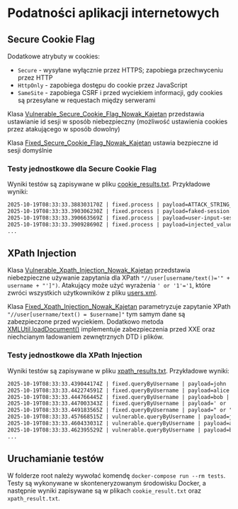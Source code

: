 # Podatności aplikacji internetowych

## Secure Cookie Flag
Dodatkowe atrybuty w cookies:
- `Secure` - wysyłane wyłącznie przez HTTPS; zapobiega przechwyceniu przez HTTP
- `HttpOnly` - zapobiega dostępu do cookie przez JavaScript
- `SameSite` - zapobiega CSRF i przed wyciekiem informacji, gdy cookies są przesyłane w requestach między serwerami 

Klasa [Vulnerable_Secure_Cookie_Flag_Nowak_Kajetan](src/main/java/org/ka3wo/cookieflag/Vulnerable_Secure_Cookie_Flag_Nowak_Kajetan.java) 
przedstawia ustawianie id sesji w sposób niebezpieczny (możliwość ustawienia cookies przez atakującego w sposób dowolny)

Klasa [Fixed_Secure_Cookie_Flag_Nowak_Kajetan](src/main/java/org/ka3wo/cookieflag/Fixed_Secure_Cookie_Flag_Nowak_Kajetan.java)
ustawia bezpieczne id sesji domyślnie

### Testy jednostkowe dla Secure Cookie Flag
Wyniki testów są zapisywane w pliku [cookie_results.txt](./test_artifacts/cookie_results.txt). Przykładowe wyniki:
```txt
2025-10-19T08:33:33.388303170Z | fixed.process | payload=ATTACK_STRING_1 | result=Set-Cookie: sessionId=qfYvRuyGQJGlvxJEFGWlLotIEpqPIU7tgpYIZ28eDmc; userId=eedaaeb6-3eca-4688-9ad6-e1c3154f02e8; Path=/; Max-Age=60; Expires=Sun, 19 Oct 2025 08:34:33 GMT; Secure; HttpOnly; SameSite=Lax
2025-10-19T08:33:33.390306230Z | fixed.process | payload=faked-session | result=Set-Cookie: sessionId=G91uNbLe__t6Tvk2DJzYYm5KCIFS_oRvNjHfM-L4-Zs; userId=ad30f1dc-84e2-4f7d-9db1-92aab7242e8c; Path=/; Max-Age=60; Expires=Sun, 19 Oct 2025 08:34:33 GMT; Secure; HttpOnly; SameSite=Lax
2025-10-19T08:33:33.390663569Z | fixed.process | payload=user-input-session | result=Set-Cookie: sessionId=LE8zNYdBn7oQAEC5xPnvGvEuC6NfaGxS_xOIQ6oJf04; userId=35ea6886-f77b-4253-864d-eba6d3f295b1; Path=/; Max-Age=60; Expires=Sun, 19 Oct 2025 08:34:33 GMT; Secure; HttpOnly; SameSite=Lax
2025-10-19T08:33:33.390928690Z | fixed.process | payload=injected_value_123 | result=Set-Cookie: sessionId=7G7t7-3DIQy1K_EE7yd8OF9oHsZ_zxYKGMfEb1wNamY; userId=7da33119-e25d-48da-ab29-ab895a474e8a; Path=/; Max-Age=60; Expires=Sun, 19 Oct 2025 08:34:33 GMT; Secure; HttpOnly; SameSite=Lax
...
```

## XPath Injection

Klasa [Vulnerable_Xpath_Injection_Nowak_Kajetan](src/main/java/org/ka3wo/xpath/Vulnerable_Xpath_Injection_Nowak_Kajetan.java)
przedstawia niebezpieczne używanie zapytania dla XPath `"//user[username/text()='" + username + "']")`.
Atakujący może użyć wyrażenia `' or '1'='1`, które zwróci wszystkich użytkowników z pliku [users.xml](/src/main/resources/users.xml).

Klasa [Fixed_Xpath_Injection_Nowak_Kajetan](src/main/java/org/ka3wo/xpath/Fixed_Xpath_Injection_Nowak_Kajetan.java)
parametryzuje zapytanie XPath `"//user[username/text() = $username]"` tym samym dane są zabezpieczone przed wyciekiem.
Dodatkowo metoda [XMLUtil.loadDocument()](src/main/java/org/ka3wo/xpath/XMLUtil.java) implementuje zabezpieczenia przed XXE 
oraz niechcianym ładowaniem zewnętrznych DTD i plików.

### Testy jednostkowe dla XPath Injection
Wyniki testów są zapisywane w pliku [xpath_results.txt](./test_artifacts/xpath_results.txt). Przykładowe wyniki:
```txt
2025-10-19T08:33:33.439044174Z | fixed.queryByUsername | payload=john | result=match
2025-10-19T08:33:33.442274591Z | fixed.queryByUsername | payload=alice | result=match
2025-10-19T08:33:33.444766445Z | fixed.queryByUsername | payload=bob | result=match
2025-10-19T08:33:33.447003343Z | fixed.queryByUsername | payload=' or '1'='1 | result=match
2025-10-19T08:33:33.449183565Z | fixed.queryByUsername | payload=" or "1"="1 | result=match
2025-10-19T08:33:33.457668515Z | vulnerable.queryByUsername | payload=john | result=match_count=1 matches=<Username: john, password: john123, role: user>
2025-10-19T08:33:33.460433031Z | vulnerable.queryByUsername | payload=alice | result=match_count=1 matches=<Username: alice, password: alice456, role: user>
2025-10-19T08:33:33.462395529Z | vulnerable.queryByUsername | payload=bob | result=no-match
...
```

## Uruchamianie testów
W folderze root należy wywołać komendę `docker-compose run --rm tests`. \
Testy są wykonywane w skonteneryzowanym środowisku Docker, a następnie wyniki zapisywane są w plikach `cookie_result.txt` oraz `xpath_result.txt`.